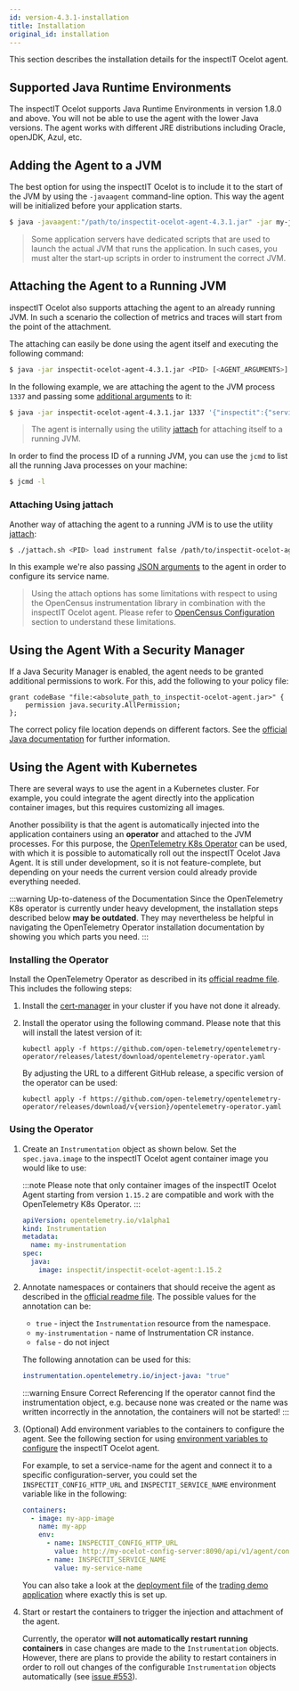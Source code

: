 ```yaml
---
id: version-4.3.1-installation
title: Installation
original_id: installation
---
```


This section describes the installation details for the inspectIT Ocelot agent.

## Supported Java Runtime Environments

The inspectIT Ocelot supports Java Runtime Environments in version 1.8.0 and above. You will not be able to use the agent with the lower Java versions.
The agent works with different JRE distributions including Oracle, openJDK, Azul, etc.

## Adding the Agent to a JVM

The best option for using the inspectIT Ocelot is to include it to the start of the JVM by using the `-javaagent` command-line option.
This way the agent will be initialized before your application starts.

```bash
$ java -javaagent:"/path/to/inspectit-ocelot-agent-4.3.1.jar" -jar my-java-program.jar
```

> Some application servers have dedicated scripts that are used to launch the actual JVM that runs the application. In such cases, you must alter the start-up scripts in order to instrument the correct JVM.

## Attaching the Agent to a Running JVM

inspectIT Ocelot also supports attaching the agent to an already running JVM.
In such a scenario the collection of metrics and traces will start from the point of the attachment.

The attaching can easily be done using the agent itself and executing the following command:

```bash
$ java -jar inspectit-ocelot-agent-4.3.1.jar <PID> [<AGENT_ARGUMENTS>]
```

In the following example, we are attaching the agent to the JVM process `1337` and passing some [additional arguments](configuration/configuration-sources.md#java-agent-arguments) to it:
```bash
$ java -jar inspectit-ocelot-agent-4.3.1.jar 1337 '{"inspectit":{"service-name":"my-agent"}}'
```

> The agent is internally using the utility [jattach](https://github.com/apangin/jattach) for attaching itself to a running JVM.

In order to find the process ID of a running JVM, you can use the `jcmd` to list all the running Java processes on your machine:

```bash
$ jcmd -l
```

### Attaching Using jattach

Another way of attaching the agent to a running JVM is to use the utility [jattach](https://github.com/apangin/jattach):

```bash
$ ./jattach.sh <PID> load instrument false /path/to/inspectit-ocelot-agent-4.3.1.jar='{"inspectit.service-name" : "MyService"}'
```
In this example we're also passing [JSON arguments](configuration/configuration-sources.md#java-agent-arguments) to the agent in order to configure its service name.

> Using the attach options has some limitations with respect to using the OpenCensus instrumentation library in combination with the inspectIT Ocelot agent. Please refer to [OpenCensus Configuration](configuration/open-census-configuration.md) section to understand these limitations.

## Using the Agent With a Security Manager

If a Java Security Manager is enabled, the agent needs to be granted additional permissions to work. 
For this, add the following to your policy file:

```
grant codeBase "file:<absolute_path_to_inspectit-ocelot-agent.jar>" {
    permission java.security.AllPermission;
};
```

The correct policy file location depends on different factors.
See the [official Java documentation](https://docs.oracle.com/en/java/javase/17/security/permissions-jdk1.html#GUID-789089CA-8557-4017-B8B0-6899AD3BA18D) for further information.

## Using the Agent with Kubernetes

There are several ways to use the agent in a Kubernetes cluster.
For example, you could integrate the agent directly into the application container images, but this requires customizing all images.

Another possibility is that the agent is automatically injected into the application containers using an **operator** and attached to the JVM processes.
For this purpose, the [OpenTelemetry K8s Operator](https://github.com/open-telemetry/opentelemetry-operator) can be used, with which it is possible to automatically roll out the inspectIT Ocelot Java Agent.
It is still under development, so it is not feature-complete, but depending on your needs the current version could already provide everything needed.

:::warning Up-to-dateness of the Documentation
Since the OpenTelemetry K8s operator is currently under heavy development, the installation steps described below **may be outdated**.
They may nevertheless be helpful in navigating the OpenTelemetry Operator installation documentation by showing you which parts you need.
:::

### Installing the Operator

Install the OpenTelemetry Operator as described in its [official readme file](https://github.com/open-telemetry/opentelemetry-operator#getting-started). This includes the following steps:

1. Install the [cert-manager](https://cert-manager.io/docs/installation/) in your cluster if you have not done it already.
2. Install the operator using the following command. Please note that this will install the latest version of it:

    ```shell
    kubectl apply -f https://github.com/open-telemetry/opentelemetry-operator/releases/latest/download/opentelemetry-operator.yaml
    ```

    By adjusting the URL to a different GitHub release, a specific version of the operator can be used:

    ```shell
    kubectl apply -f https://github.com/open-telemetry/opentelemetry-operator/releases/download/v{version}/opentelemetry-operator.yaml
    ```

### Using the Operator

1. Create an `Instrumentation` object as shown below. Set the `spec.java.image` to the inspectIT Ocelot agent container image you would like to use:

    :::note
    Please note that only container images of the inspectIT Ocelot Agent starting from version `1.15.2` are compatible and work with the OpenTelemetry K8s Operator.
    :::

    ```yaml
    apiVersion: opentelemetry.io/v1alpha1
    kind: Instrumentation
    metadata:
      name: my-instrumentation
    spec:
      java:
        image: inspectit/inspectit-ocelot-agent:1.15.2
    ```

2. Annotate namespaces or containers that should receive the agent as described in the [official readme file](https://github.com/open-telemetry/opentelemetry-operator#getting-started). The possible values for the annotation can be:

    - `true` - inject the `Instrumentation` resource from the namespace.
    - `my-instrumentation` - name of Instrumentation CR instance.
    - `false` - do not inject

    The following annotation can be used for this:
    ```yaml
    instrumentation.opentelemetry.io/inject-java: "true"
    ```

    :::warning Ensure Correct Referencing
    If the operator cannot find the instrumentation object, e.g. because none was created or the name was written incorrectly in the annotation, the containers will not be started!
    :::

3. (Optional) Add environment variables to the containers to configure the agent. See the following section for using [environment variables to configure](configuration/configuration-sources.md#os-environment-variables) the inspectIT Ocelot agent.

    For example, to set a service-name for the agent and connect it to a specific configuration-server, you could set the `INSPECTIT_CONFIG_HTTP_URL` and `INSPECTIT_SERVICE_NAME` environment variable like in the following:

    ```yaml
    containers:
      - image: my-app-image
        name: my-app
        env:
          - name: INSPECTIT_CONFIG_HTTP_URL
            value: http://my-ocelot-config-server:8090/api/v1/agent/configuration
          - name: INSPECTIT_SERVICE_NAME
            value: my-service-name
    ```

    You can also take a look at the [deployment file](https://github.com/inspectIT/trading-demo-application/blob/main/k8s/deployment.yaml) of the [trading demo application](https://github.com/inspectIT/trading-demo-application) where exactly this is set up.

4. Start or restart the containers to trigger the injection and attachment of the agent.

    Currently, the operator **will not automatically restart running containers** in case changes are made to the `Instrumentation` objects. However, there are plans to provide the ability to restart containers in order to roll out changes of the configurable `Instrumentation` objects automatically (see [issue #553](https://github.com/open-telemetry/opentelemetry-operator/issues/553)).
